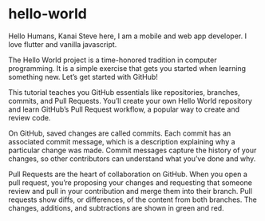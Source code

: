 # hello-world

Hello Humans,
Kanai Steve here, I am a mobile and web app developer. I love flutter and vanilla javascript.

The Hello World project is a time-honored tradition in computer programming. It is a simple exercise that gets you started when learning something new. Let’s get started with GitHub!

This tutorial teaches you GitHub essentials like repositories, branches, commits, and Pull Requests. You’ll create your own Hello World repository and learn GitHub’s Pull Request workflow, a popular way to create and review code.

On GitHub, saved changes are called commits. Each commit has an associated commit message, which is a description explaining why a particular change was made. Commit messages capture the history of your changes, so other contributors can understand what you’ve done and why.

Pull Requests are the heart of collaboration on GitHub. When you open a pull request, you’re proposing your changes and requesting that someone review and pull in your contribution and merge them into their branch. Pull requests show diffs, or differences, of the content from both branches. The changes, additions, and subtractions are shown in green and red.
